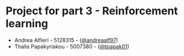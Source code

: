 # Project for part 3 - Reinforcement learning

* Andrea Alfieri - 5128315 - ([@andreaalf97](https://github.com/andreaalf97))
* Thalis Papakyriakou - 5007380 - ([@tpapak01](https://github.com/tpapak01))

